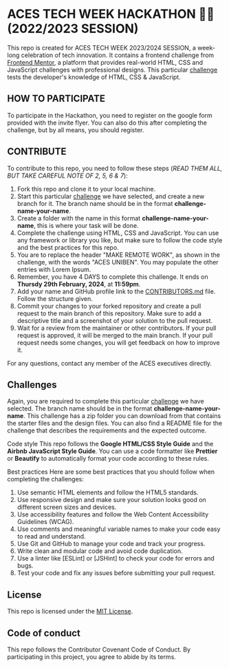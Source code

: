 # ACES TECH WEEK HACKATHON 🚀🚀 (2022/2023 SESSION)

This repo is created for ACES TECH WEEK 2023/2024 SESSION, a week-long celebration of tech innovation. It contains a frontend challenge from [Frontend Mentor](https://www.frontendmentor.io/), a platform that provides real-world HTML, CSS and JavaScript challenges with professional designs. This particular [challenge](https://www.frontendmentor.io/challenges/intro-section-with-dropdown-navigation-ryaPetHE5) tests the developer's knowledge of HTML, CSS & JavaScript.

## HOW TO PARTICIPATE
To participate in the Hackathon, you need to register on the google form provided with the invite flyer. You can also do this after completing the challenge, but by all means, you should register.

## CONTRIBUTE

To contribute to this repo, you need to follow these steps (*READ THEM ALL, BUT TAKE CAREFUL NOTE OF 2, 5, 6 & 7*):

1. Fork this repo and clone it to your local machine.
2. Start this particular [challenge](https://www.frontendmentor.io/challenges/intro-section-with-dropdown-navigation-ryaPetHE5) we have selected, and create a new branch for it. The branch name should be in the format **challenge-name-your-name**.
3. Create a folder with the name in this format **challenge-name-your-name**, this is where your task will be done.
4. Complete the challenge using HTML, CSS and JavaScript. You can use any framework or library you like, but make sure to follow the code style and the best practices for this repo.
5. You are to replace the header "MAKE REMOTE WORK", as shown in the challenge, with the words "ACES UNIBEN". You may populate the other entries with Lorem Ipsum.
6. Remember, you have 4 DAYS to complete this challenge. It ends on **Thursdy 29th February, 2024**, at **11:59pm**.
7. Add your name and GitHub profile link to the [CONTRIBUTORS.md](CONTRIBUTORS.md) file. Follow the structure given.
8. Commit your changes to your forked repository and create a pull request to the main branch of this repository. Make sure to add a descriptive title and a screenshot of your solution to the pull request.
9. Wait for a review from the maintainer or other contributors. If your pull request is approved, it will be merged to the main branch. If your pull request needs some changes, you will get feedback on how to improve it.

For any questions, contact any member of the ACES executives directly.

## Challenges
Again, you are required to complete this particular [challenge](https://www.frontendmentor.io/challenges/intro-section-with-dropdown-navigation-ryaPetHE5) we have selected. The branch name should be in the format **challenge-name-your-name**. This challenge has a zip folder you can download from that contains the starter files and the design files. You can also find a README file for the challenge that describes the requirements and the expected outcome.

Code style
This repo follows the **Google HTML/CSS Style Guide** and the **Airbnb JavaScript Style Guide**. You can use a code formatter like **Prettier** or **Beautify** to automatically format your code according to these rules.

Best practices
Here are some best practices that you should follow when completing the challenges:

1. Use semantic HTML elements and follow the HTML5 standards.
2. Use responsive design and make sure your solution looks good on different screen sizes and devices.
3. Use accessibility features and follow the Web Content Accessibility Guidelines (WCAG).
4. Use comments and meaningful variable names to make your code easy to read and understand.
5. Use Git and GitHub to manage your code and track your progress.
6. Write clean and modular code and avoid code duplication.
7. Use a linter like [ESLint] or [JSHint] to check your code for errors and bugs.
8. Test your code and fix any issues before submitting your pull request.

## License
This repo is licensed under the [MIT License](LICENSE).

## Code of conduct
This repo follows the Contributor Covenant Code of Conduct. By participating in this project, you agree to abide by its terms.
